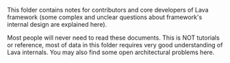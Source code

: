 
This folder contains notes for contributors and core developers of Lava framework
(some complex and unclear questions about framework's internal design are explained here).

Most people will never need to read these documents.
This is NOT tutorials or reference, most of data in this folder requires very good understanding of Lava internals.
You may also find some open architectural problems here.